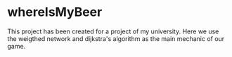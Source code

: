 # whereIsMyBeer
This project has been created for a project of my university. Here we use the weigthed network and dijkstra's algorithm as the main mechanic of our game.
